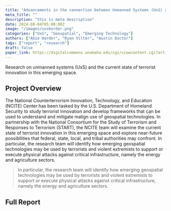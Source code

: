 ```yaml
---
title: "Advancements in the connection between Unmanned Systems (UxS) and geospatial technologies"
meta_title: ""
description: "this is meta description"
date: 2024-08-04T05:00:00Z
image: "/images/uxsborder.png"
categories: ["UxS", "Geospatial", "Emerging Technology"]
authors: ["Abie Harder", "Ryan Vilter", "Austin Doctor"]
tags: ["report", "research"]
draft: false
paper_link: https://digitalcommons.unomaha.edu/cgi/viewcontent.cgi?article=1087&context=ncitereportsresearch
---
```


Research on unmanned systems (UxS) and the current state of terrorist innovation in this emerging space.

<!--more-->

## Project Overview

The National Counterterrorism Innovation, Technology, and Education (NCITE) Center has been tasked by the U.S. Department of Homeland Security to study terrorist innovation and develop frameworks that can be used to understand and mitigate malign use of geospatial technologies. In partnership with the National Consortium for the Study of Terrorism and Responses to Terrorism (START), the NCITE team will examine the current state of terrorist innovation in this emerging space and explore near-future possibilities that federal, state, local, and tribal authorities may confront. In particular, the research team will identify how emerging geospatial technologies may be used by terrorists and violent extremists to support or execute physical attacks against critical infrastructure, namely the energy and agriculture sectors.

> In particular, the research team will identify how emerging geospatial technologies may be used by terrorists and violent extremists to support or execute physical attacks against critical infrastructure, namely the energy and agriculture sectors.

## Full Report
